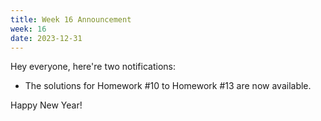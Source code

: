 ```yaml
---
title: Week 16 Announcement
week: 16
date: 2023-12-31
---
```


Hey everyone, here're two notifications:

- The solutions for Homework #10 to Homework #13 are now available. 

Happy New Year!
